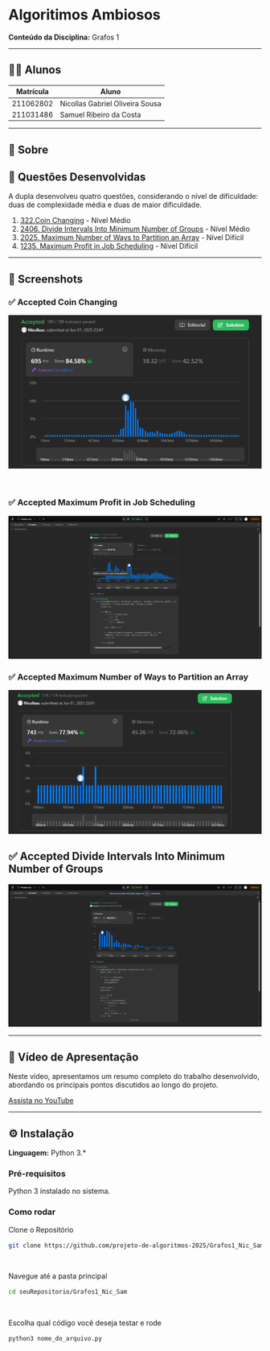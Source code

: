 # Algoritimos Ambiosos

**Conteúdo da Disciplina:** Grafos 1

---

## 👨‍🎓 Alunos

| Matrícula   | Aluno                                               |
|-------------|-----------------------------------------------------|
| 211062802   | Nicollas Gabriel Oliveira Sousa                   |
| 211031486   | Samuel Ribeiro da Costa                |

---

## 📌 Sobre

## 🧠 Questões Desenvolvidas

A dupla desenvolveu quatro questões, considerando o nível de dificuldade: duas de complexidade média e duas de maior dificuldade.

1. [322.Coin Changing](https://leetcode.com/problems/coin-change/description/) - Nível Médio
2. [2406. Divide Intervals Into Minimum Number of Groups](https://leetcode.com/problems/divide-intervals-into-minimum-number-of-groups/description/) - Nível Médio
3. [2025. Maximum Number of Ways to Partition an Array](https://leetcode.com/problems/maximum-number-of-ways-to-partition-an-array/description/) - Nível Difícil
4. [1235. Maximum Profit in Job Scheduling](https://leetcode.com/problems/maximum-profit-in-job-scheduling/submissions/1651204865/) - Nível Difícil


---

## 📸 Screenshots

### ✅ Accepted Coin Changing

![322](img/322.png)

<br>

### ✅ Accepted Maximum Profit in Job Scheduling

![1235](img/1235.png)

### ✅ Accepted Maximum Number of Ways to Partition an Array

![2025](img/2025.png)

## ✅ Accepted Divide Intervals Into Minimum Number of Groups

![2406](img/2406.png)

---


## 🎥 Vídeo de Apresentação

Neste vídeo, apresentamos um resumo completo do trabalho desenvolvido, abordando os principais pontos discutidos ao longo do projeto.

[Assista no YouTube]()

---
## ⚙️ Instalação

**Linguagem:** Python 3.*


### Pré-requisitos

Python 3 instalado no sistema. 

### Como rodar

Clone o Repositório
```bash
git clone https://github.com/projeto-de-algoritmos-2025/Grafos1_Nic_Sam.git
```
<br>

Navegue até a pasta principal
```bash
cd seuRepositorio/Grafos1_Nic_Sam
```
<br>

Escolha qual código você deseja testar e rode
```bash
python3 nome_do_arquivo.py
```



